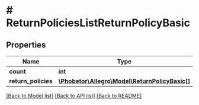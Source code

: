 # # ReturnPoliciesListReturnPolicyBasic

## Properties

Name | Type | Description | Notes
------------ | ------------- | ------------- | -------------
**count** | **int** |  | [optional]
**return_policies** | [**\Phobetor\Allegro\Model\ReturnPolicyBasic[]**](ReturnPolicyBasic.md) |  | [optional]

[[Back to Model list]](../../README.md#models) [[Back to API list]](../../README.md#endpoints) [[Back to README]](../../README.md)
